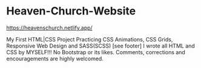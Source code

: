 # Heaven-Church-Website
https://heavenschurch.netlify.app/

My First HTML|CSS Project
Practicing CSS Animations, CSS Grids, Responsive Web Design and SASS(SCSS)
[see footer]
I wrote all HTML and CSS by MYSELF!!! No Bootstrap or its likes. 
Comments, corrections and encouragements are highly welcomed. 
